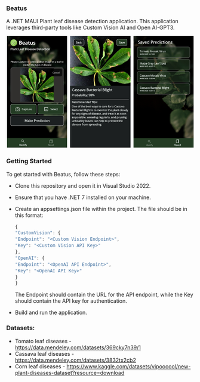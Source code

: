### Beatus
A .NET MAUI Plant leaf disease detection application. This application leverages third-party tools like Custom Vision AI and Open AI-GPT3.


<p align="center">
<kbd>
<img src="/Images/20230306_161402.jpg" Height=300/>
</kbd>
<kbd>
<img src="/Images/20230306_162630.jpg" Height=300/>
</kbd>
<kbd>
<img src="/Images/20230306_161223.jpg" Height=300/>
</kbd>
</p>

### Getting Started
To get started with Beatus, follow these steps:

* Clone this repository and open it in Visual Studio 2022.

* Ensure that you have .NET 7 installed on your machine.

* Create an appsettings.json file within the project. The file should be in this format:
    ```js
    {
  "CustomVision": {
    "Endpoint": "<Custom Vision Endpoint>",
    "Key": "<Custom Vision API Key>"
  },
  "OpenAI": {
    "Endpoint": "<OpenAI API Endpoint>",
    "Key": "<OpenAI API Key>"
  }
  }
    ```
    
    The Endpoint should contain the URL for the API endpoint, while the Key should contain the API key for authentication.
    
* Build and run the application. 
### Datasets:
* Tomato leaf diseases - https://data.mendeley.com/datasets/369cky7n39/1
* Cassava leaf diseases - https://data.mendeley.com/datasets/3832tx2cb2
* Corn leaf diseases - https://www.kaggle.com/datasets/vipoooool/new-plant-diseases-dataset?resource=download
